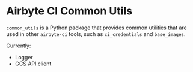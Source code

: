 # Airbyte CI Common Utils

`common_utils` is a Python package that provides common utilities that are used in other `airbyte-ci` tools, such as `ci_credentials` and `base_images`.

Currently:

- Logger
- GCS API client
